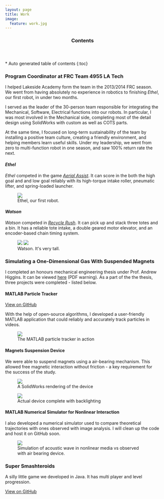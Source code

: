 ```yaml
---
layout: page
title: Work
image:
  feature: work.jpg
---
```


<section id="table-of-contents" class="toc">
  <header>
    <h3>Contents</h3>
  </header>
<div id="drawer" markdown="1">
*  Auto generated table of contents
{:toc}
</div>
</section><!-- /#table-of-contents -->

### Program Coordinator at FRC Team 4955 LA Tech

I helped Lakeside Academy form the team in the 2013/2014 FRC season. We went from having absolutely no experience in robotics to finishing *Ethel*, our first robot, in under two months. 

I served as the leader of the 30-person team responsible for integrating the Mechanical, Software, Electrical functions into our robots. In particular, I was most involved in the Mechanical side, completing most of the detail design using SolidWorks with custom as well as COTS parts. 

At the same time, I focused on long-term sustainability of the team by installing a positive team culture, creating a friendly environment, and helping members learn useful skills. Under my leadership, we went from zero to multi-function robot in one season, and saw 100% return rate the next.

#### *Ethel*

*Ethel* competed in the game [*Aerial Assist*](http://www.usfirst.org/roboticsprograms/frc/2014-game). It can score in the both the high goal and and low goal reliably with its high-torque intake roller, pneumatic lifter, and spring-loaded launcher. 

<figure>
	<a href="/images/ethel.jpg"><img src="/images/ethel.jpg"></a>
	<figcaption>Ethel, our first robot.</figcaption>
</figure>

#### *Watson* 

*Watson* competed in [*Recycle Rush*](http://www.usfirst.org/roboticsprograms/frc/2015-game). It can pick up and stack three totes and a bin. It has a reliable tote intake, a double geared motor elevator, and an encoder-based chain timing system. 

<figure class="half">
	<a href="/images/watson.jpg"><img src="/images/watson.jpg"></a>
	<a href="/images/watson2.jpg"><img src="/images/watson2.jpg"></a>
	<figcaption>Watson. It's very tall.</figcaption>
</figure>

### Simulating a One-Dimensional Gas With Suspended Magnets

I completed an honours mechanical engineering thesis under Prof. Andrew Higgins. It can be viewed [here](thesis.pdf) (PDF warning). As a part of the the thesis, three projects were completed - listed below.

#### MATLAB Particle Tracker

<div markdown="0"><a href="https://github.com/jlian/matlab-particle-tracker" class="btn btn-info"><i class="fa fa-fw fa-github"></i> View on GitHub</a></div>

With the help of open-source algorithms, I developed a user-friendly MATLAB application that could reliably and accurately track particles in videos. 

<figure>
	<a href="/images/particle-tracker-in-action.png"><img src="/images/particle-tracker-in-action.png"></a>
	<figcaption>The MATLAB particle tracker in action </figcaption>
</figure>


#### Magnets Suspension Device

We were able to suspend magnets using a air-bearing mechanism. This allowed free magnetic interaction without friction - a key requirement for the success of the study.

<figure>
	<a href="/images/device.png"><img src="/images/device.png"></a>
	<figcaption>A SolidWorks rendering of the device</figcaption>
</figure>

<figure>
	<a href="/images/device2.jpg"><img src="/images/device2.jpg"></a>
	<figcaption>Actual device complete with backlighting</figcaption>
</figure>

#### MATLAB Numerical Simulator for Nonlinear Interaction

I also developed a numerical simulator used to compare theoretical trajectories with ones observed with image analysis. I will clean up the code and host it on GitHub soon.

<figure>
	<a href="/images/simvsreal.png"><img src="/images/simvsreal.png"></a>
	<figcaption>Simulation of acoustic wave in nonlinear media vs observed with air bearing device.</figcaption>
</figure>


### Super Smashteroids

A silly little game we developed in Java. It has multi player and level progression.

<div markdown="0"><a href="https://github.com/jlian/super-smashteroids" class="btn btn-info"><i class="fa fa-fw fa-github"></i> View on GitHub</a></div>

